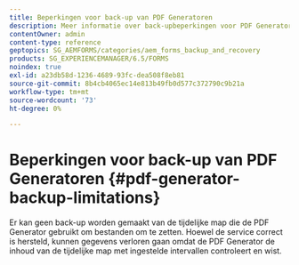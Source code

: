 ```yaml
---
title: Beperkingen voor back-up van PDF Generatoren
description: Meer informatie over back-upbeperkingen voor PDF Generatoren. Er kan geen back-up worden gemaakt van de tijdelijke map die de PDF Generator gebruikt, omdat de inhoud met ingestelde intervallen wordt gewist.
contentOwner: admin
content-type: reference
geptopics: SG_AEMFORMS/categories/aem_forms_backup_and_recovery
products: SG_EXPERIENCEMANAGER/6.5/FORMS
noindex: true
exl-id: a23db58d-1236-4689-93fc-dea508f8eb81
source-git-commit: 8b4cb4065ec14e813b49fb0d577c372790c9b21a
workflow-type: tm+mt
source-wordcount: '73'
ht-degree: 0%

---
```


# Beperkingen voor back-up van PDF Generatoren {#pdf-generator-backup-limitations}

Er kan geen back-up worden gemaakt van de tijdelijke map die de PDF Generator gebruikt om bestanden om te zetten. Hoewel de service correct is hersteld, kunnen gegevens verloren gaan omdat de PDF Generator de inhoud van de tijdelijke map met ingestelde intervallen controleert en wist.

